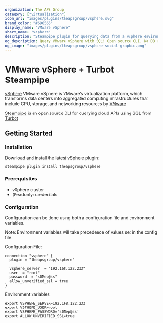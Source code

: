 ```yaml
---
organization: The APS Group
category: ["virtualization"]
icon_url: "images/plugins/theapsgroup/vsphere.svg"
brand_color: "#696566"
display_name: "VMware vSphere"
short_name: "vsphere"
description: "Steampipe plugin for querying data from a vsphere environment."
og_description: Query VMware vSphere with SQL! Open source CLI. No DB required.
og_image: "images/plugins/theapsgroup/vsphere-social-graphic.png"
---
```


# VMware vSphere + Turbot Steampipe

[vSphere](https://www.vmware.com/nl/products/vsphere.html) VMware vSphere is VMware's virtualization platform, which transforms data centers into aggregated computing infrastructures that include CPU, storage, and networking resources by [VMware](https://www.vmware.com/)

[Steampipe](https://steampipe.io/) is an open source CLI for querying cloud APIs using SQL from [Turbot](https://turbot.com/)

## Getting Started

### Installation

Download and install the latest vSphere plugin:

```shell
steampipe plugin install theapsgroup/vsphere
```

### Prerequisites

- vSphere cluster
- (Readonly) credentials

### Configuration

Configuration can be done using both a configuration file and environment variables.

Note: Environment variables will take precedence of values set in the config file.

Configuration File:

```hcl
connection "vsphere" {
  plugin = "theapsgroup/vsphere"

  vsphere_server  = "192.168.122.233"
  user  = "root"
  password  = "s0Mep@ss"
  allow_unverified_ssl = true
}
```

Environment variables:

```
export VSPHERE_SERVER=192.168.122.233
export VSPHERE_USER=root
export VSPHERE_PASSWORD='s0Mep@ss'
export ALLOW_UNVERIFIED_SSL=true
```